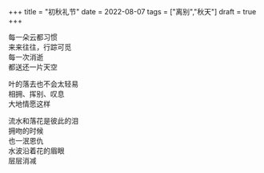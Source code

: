 +++
title = "初秋礼节"
date = 2022-08-07
tags = ["离别","秋天"]
draft = true
+++

每一朵云都习惯<br>
来来往往，行踪可觅<br>
每一次消逝<br>
都送还一片天空<br>

叶的落去也不会太轻易<br>
相拥、挥别、叹息<br>
大地情愿这样<br>

流水和落花是彼此的泪<br>
拥吻的时候<br>
也一泯恩仇<br>
水波沿着花的眉眼<br>
层层消减<br>

